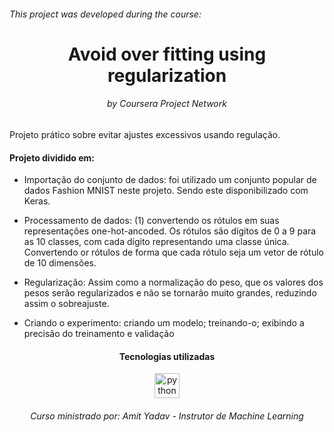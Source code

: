 <h6>This project was developed during the course: </h6>
<h1 align="center">Avoid over fitting using regularization</h1>
<h6 align="center">by Coursera Project Network</h6>

Projeto prático sobre evitar ajustes excessivos usando regulação.
<h4>Projeto dividido em:</h4>

- Importação do conjunto de dados: foi utilizado um conjunto popular de dados Fashion MNIST neste projeto. Sendo este disponibilizado com Keras.

- Processamento de dados: (1) convertendo os rótulos em suas representações one-hot-ancoded. Os rótulos são dígitos de 0 a 9 para as 10 classes, com cada dígito representando uma classe única. Convertendo or rótulos de forma que cada rótulo seja um vetor de rótulo de 10 dimensões.

- Regularização: Assim como a normalização do peso, que os valores dos pesos serão regularizados e não se tornarão muito grandes, reduzindo assim o sobreajuste.

- Criando o experimento: criando um modelo; treinando-o; exibindo a precisão do treinamento e validação

<h4 align="center">Tecnologias utilizadas</h4>
<p align="center"> 
  <a dhref="https://www.python.org" target="_blank"><img src="https://devicons.github.io/devicon/devicon.git/icons/python/python-original.svg" alt="python" width="40" height="40"/></a> 
</p>

<h6 align="center">Curso ministrado por: Amit Yadav - Instrutor de Machine Learning</h6>

